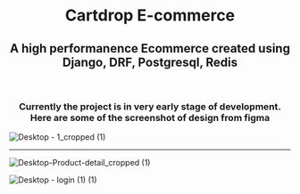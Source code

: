<div align="center">
  <h1>Cartdrop E-commerce</h1>
</div>

<div align="center">
  <h2>A high performanence Ecommerce created using Django, DRF, Postgresql, Redis</h2>
</div>
<br/>

<div align="center">
  <h3>Currently the project is in very early stage of development. Here are some of the screenshot of design from figma</h3>
</div>

![Desktop - 1_cropped (1)](https://user-images.githubusercontent.com/65633542/127782631-6cb4f93f-146e-416f-866d-3f08f1aa0076.png)

<hr>

![Desktop-Product-detail_cropped (1)](https://user-images.githubusercontent.com/65633542/127782666-58b5db34-9621-409c-8c67-0c9c7cd692b2.png)

![Desktop - login (1) (1)](https://user-images.githubusercontent.com/65633542/127782646-d38a2e0b-1e70-4848-a83f-4a3658f4e19e.png)



